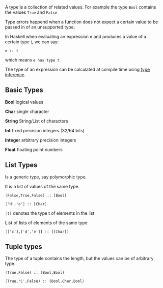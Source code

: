 A type is a collection of related values.
For example the type `Bool` contains the values `True` and `False`


Type errors happend when a function does not expect a certain value to be passed in of an unsupported type.

In Haskell when evaluating an expression e and produces a value of a certain type t, we can say:

```
e :: t
```

which means `e has type t`.

The type of an expression can be calculated at compile time using [type inference](https://www.haskell.org/haskellwiki/Type_inference).





## Basic Types

**Bool** logical values

**Char** single character

**String** String/List of characters

**Int** fixed precision integers (32/64 bits)

**Integer** arbitrary precision integers

**Float** floating point numbers





## List Types

Is a generic type, say polymorphic type.

It is a list of values of the same type.

```
[False,True,False] :: [Bool]

['H','e'] :: [Char]
```


`[t]` denotes the type t of elements in the list


List of lists of elements of the same type

```
[['c'],['d','e']] :: [[Char]]
```




## Tuple types

The type of a tuple contains the length, but the values can be of arbitrary type.

```
(True,False) :: (Bool,Bool)

(True,'C',False) :: (Bool,Char,Bool)
```





